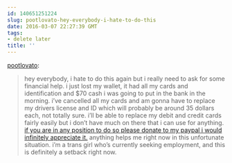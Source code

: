 ```yaml
---
id: 140651251224
slug: pootlovato-hey-everybody-i-hate-to-do-this
date: 2016-03-07 22:27:39 GMT
tags:
- delete later
title: ''
---
```

<p><a class="tumblr_blog" href="http://pootlovato.tumblr.com/post/139778898643">pootlovato</a>:</p>
<blockquote>
<p>hey everybody, i hate to do this again but i really need to ask for some financial help. i just lost my wallet, it had all my cards and identification and $70 cash i was going to put in the bank in the morning. i’ve cancelled all my cards and am gonna have to replace my drivers license and ID which will probably be around 35 dollars each, not totally sure. i’ll be able to replace my debit and credit cards fairly easily but i don’t have much on there that i can use for anything. <a href="https://www.paypal.com/cgi-bin/webscr?cmd=_s-xclick&amp;hosted_button_id=RSFC5VJB4ABRE">if you are in any position to do so please donate to my paypal i would infinitely appreciate it.</a> anything helps me right now in this unfortunate situation. i’m a trans girl who’s currently seeking employment, and this is definitely a setback right now.</p>
</blockquote>


